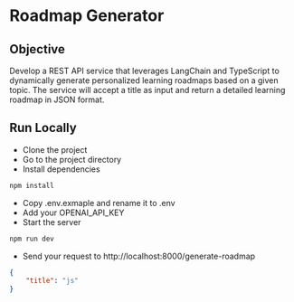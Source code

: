 
# Roadmap Generator

## Objective
Develop a REST API service that leverages LangChain and TypeScript to dynamically generate
personalized learning roadmaps based on a given topic. The service will accept a title as input
and return a detailed learning roadmap in JSON format.

## Run Locally  

- Clone the project  
- Go to the project directory  
- Install dependencies  
~~~bash  
npm install
~~~
- Copy .env.exmaple and rename it to .env
- Add your OPENAI_API_KEY
- Start the server  
~~~bash  
npm run dev
~~~
- Send your request to http://localhost:8000/generate-roadmap

```json
{
    "title": "js"
}
```
